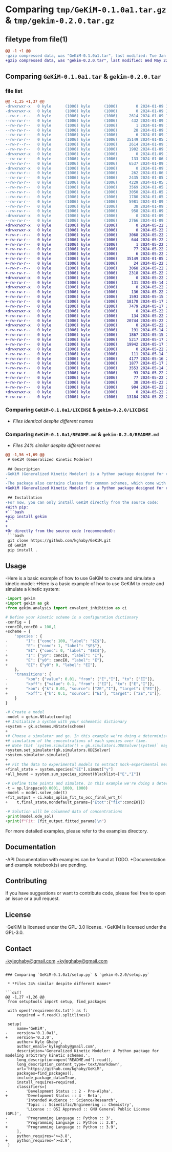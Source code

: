 # Comparing `tmp/GeKiM-0.1.0a1.tar.gz` & `tmp/gekim-0.2.0.tar.gz`

## filetype from file(1)

```diff
@@ -1 +1 @@
-gzip compressed data, was "GeKiM-0.1.0a1.tar", last modified: Tue Jan  9 19:25:30 2024, max compression
+gzip compressed data, was "gekim-0.2.0.tar", last modified: Wed May 22 22:55:35 2024, max compression
```

## Comparing `GeKiM-0.1.0a1.tar` & `gekim-0.2.0.tar`

### file list

```diff
@@ -1,25 +1,37 @@
-drwxrwxr-x   0 kyle      (1006) kyle      (1006)        0 2024-01-09 19:25:30.271681 GeKiM-0.1.0a1/
-drwxrwxr-x   0 kyle      (1006) kyle      (1006)        0 2024-01-09 19:25:30.267681 GeKiM-0.1.0a1/GeKiM.egg-info/
--rw-r--r--   0 kyle      (1006) kyle      (1006)     2614 2024-01-09 19:25:30.000000 GeKiM-0.1.0a1/GeKiM.egg-info/PKG-INFO
--rw-rw-r--   0 kyle      (1006) kyle      (1006)      432 2024-01-09 19:25:30.000000 GeKiM-0.1.0a1/GeKiM.egg-info/SOURCES.txt
--rw-rw-r--   0 kyle      (1006) kyle      (1006)        1 2024-01-09 19:25:30.000000 GeKiM-0.1.0a1/GeKiM.egg-info/dependency_links.txt
--rw-rw-r--   0 kyle      (1006) kyle      (1006)       28 2024-01-09 19:25:30.000000 GeKiM-0.1.0a1/GeKiM.egg-info/requires.txt
--rw-rw-r--   0 kyle      (1006) kyle      (1006)        6 2024-01-09 19:25:30.000000 GeKiM-0.1.0a1/GeKiM.egg-info/top_level.txt
--rw-rw-r--   0 kyle      (1006) kyle      (1006)    35149 2024-01-05 21:34:29.000000 GeKiM-0.1.0a1/LICENSE
--rw-r--r--   0 kyle      (1006) kyle      (1006)     2614 2024-01-09 19:25:30.267681 GeKiM-0.1.0a1/PKG-INFO
--rw-rw-r--   0 kyle      (1006) kyle      (1006)     1902 2024-01-09 19:16:17.000000 GeKiM-0.1.0a1/README.md
-drwxrwxr-x   0 kyle      (1006) kyle      (1006)        0 2024-01-09 19:25:30.267681 GeKiM-0.1.0a1/gekim/
--rw-rw-r--   0 kyle      (1006) kyle      (1006)      133 2024-01-06 01:51:22.000000 GeKiM-0.1.0a1/gekim/__init__.py
--rw-rw-r--   0 kyle      (1006) kyle      (1006)     6537 2024-01-09 19:16:09.000000 GeKiM-0.1.0a1/gekim/n_state.py
-drwxrwxr-x   0 kyle      (1006) kyle      (1006)        0 2024-01-09 19:25:30.267681 GeKiM-0.1.0a1/gekim/specialized/
--rw-rw-r--   0 kyle      (1006) kyle      (1006)      262 2024-01-06 01:58:48.000000 GeKiM-0.1.0a1/gekim/specialized/__init__.py
--rw-rw-r--   0 kyle      (1006) kyle      (1006)     2435 2024-01-05 21:38:32.000000 GeKiM-0.1.0a1/gekim/specialized/axd.py
--rw-rw-r--   0 kyle      (1006) kyle      (1006)     4229 2024-01-05 21:38:46.000000 GeKiM-0.1.0a1/gekim/specialized/four_state.py
--rw-rw-r--   0 kyle      (1006) kyle      (1006)     3569 2024-01-05 21:38:40.000000 GeKiM-0.1.0a1/gekim/specialized/four_state_reduced.py
--rw-rw-r--   0 kyle      (1006) kyle      (1006)     3050 2024-01-05 21:38:54.000000 GeKiM-0.1.0a1/gekim/specialized/three_state.py
--rw-rw-r--   0 kyle      (1006) kyle      (1006)     1780 2024-01-05 20:11:53.000000 GeKiM-0.1.0a1/gekim/specialized/two_state.py
--rw-rw-r--   0 kyle      (1006) kyle      (1006)     5981 2024-01-09 19:19:30.000000 GeKiM-0.1.0a1/gekim/utils.py
--rw-rw-r--   0 kyle      (1006) kyle      (1006)       38 2024-01-09 19:25:30.271681 GeKiM-0.1.0a1/setup.cfg
--rw-rw-r--   0 kyle      (1006) kyle      (1006)      958 2024-01-09 19:25:08.000000 GeKiM-0.1.0a1/setup.py
-drwxrwxr-x   0 kyle      (1006) kyle      (1006)        0 2024-01-09 19:25:30.267681 GeKiM-0.1.0a1/tests/
--rw-rw-r--   0 kyle      (1006) kyle      (1006)     2766 2024-01-09 19:17:01.000000 GeKiM-0.1.0a1/tests/test_nstate.py
+drwxrwxr-x   0 kyle      (1006) kyle      (1006)        0 2024-05-22 22:55:35.887734 gekim-0.2.0/
+drwxrwxr-x   0 kyle      (1006) kyle      (1006)        0 2024-05-22 22:55:35.887734 gekim-0.2.0/GeKiM.egg-info/
+-rw-r--r--   0 kyle      (1006) kyle      (1006)     3068 2024-05-22 22:55:35.000000 gekim-0.2.0/GeKiM.egg-info/PKG-INFO
+-rw-rw-r--   0 kyle      (1006) kyle      (1006)      644 2024-05-22 22:55:35.000000 gekim-0.2.0/GeKiM.egg-info/SOURCES.txt
+-rw-rw-r--   0 kyle      (1006) kyle      (1006)        1 2024-05-22 22:55:35.000000 gekim-0.2.0/GeKiM.egg-info/dependency_links.txt
+-rw-rw-r--   0 kyle      (1006) kyle      (1006)       77 2024-05-22 22:55:35.000000 gekim-0.2.0/GeKiM.egg-info/requires.txt
+-rw-rw-r--   0 kyle      (1006) kyle      (1006)        6 2024-05-22 22:55:35.000000 gekim-0.2.0/GeKiM.egg-info/top_level.txt
+-rw-rw-r--   0 kyle      (1006) kyle      (1006)    35149 2024-01-05 21:34:29.000000 gekim-0.2.0/LICENSE
+-rw-rw-r--   0 kyle      (1006) kyle      (1006)       24 2024-05-22 22:55:03.000000 gekim-0.2.0/MANIFEST.in
+-rw-r--r--   0 kyle      (1006) kyle      (1006)     3068 2024-05-22 22:55:35.887734 gekim-0.2.0/PKG-INFO
+-rw-rw-r--   0 kyle      (1006) kyle      (1006)     2318 2024-05-22 22:34:32.000000 gekim-0.2.0/README.md
+drwxrwxr-x   0 kyle      (1006) kyle      (1006)        0 2024-05-22 22:55:35.887734 gekim-0.2.0/gekim/
+-rw-rw-r--   0 kyle      (1006) kyle      (1006)      131 2024-05-14 23:48:49.000000 gekim-0.2.0/gekim/__init__.py
+drwxrwxr-x   0 kyle      (1006) kyle      (1006)        0 2024-05-22 22:55:35.887734 gekim-0.2.0/gekim/analysis/
+-rw-rw-r--   0 kyle      (1006) kyle      (1006)      136 2024-05-22 20:27:14.000000 gekim-0.2.0/gekim/analysis/__init__.py
+-rw-rw-r--   0 kyle      (1006) kyle      (1006)     1593 2024-05-15 19:36:51.000000 gekim-0.2.0/gekim/analysis/binding.py
+-rw-rw-r--   0 kyle      (1006) kyle      (1006)    18178 2024-05-17 22:38:48.000000 gekim-0.2.0/gekim/analysis/covalent_inhibition.py
+-rw-rw-r--   0 kyle      (1006) kyle      (1006)     7479 2024-05-17 22:41:27.000000 gekim-0.2.0/gekim/analysis/fitting.py
+drwxrwxr-x   0 kyle      (1006) kyle      (1006)        0 2024-05-22 22:55:35.887734 gekim-0.2.0/gekim/schemes/
+-rw-rw-r--   0 kyle      (1006) kyle      (1006)      134 2024-05-22 22:16:32.000000 gekim-0.2.0/gekim/schemes/__init__.py
+-rw-rw-r--   0 kyle      (1006) kyle      (1006)    20744 2024-05-22 22:22:06.000000 gekim-0.2.0/gekim/schemes/n_state.py
+drwxrwxr-x   0 kyle      (1006) kyle      (1006)        0 2024-05-22 22:55:35.887734 gekim-0.2.0/gekim/simulators/
+-rw-rw-r--   0 kyle      (1006) kyle      (1006)      191 2024-05-14 23:49:52.000000 gekim-0.2.0/gekim/simulators/__init__.py
+-rw-rw-r--   0 kyle      (1006) kyle      (1006)     1867 2024-05-15 23:52:27.000000 gekim-0.2.0/gekim/simulators/base_simulator.py
+-rw-rw-r--   0 kyle      (1006) kyle      (1006)     5217 2024-05-17 21:16:04.000000 gekim-0.2.0/gekim/simulators/gillespie.py
+-rw-rw-r--   0 kyle      (1006) kyle      (1006)    19942 2024-05-17 19:41:44.000000 gekim-0.2.0/gekim/simulators/ode_solver.py
+drwxrwxr-x   0 kyle      (1006) kyle      (1006)        0 2024-05-22 22:55:35.887734 gekim-0.2.0/gekim/utils/
+-rw-rw-r--   0 kyle      (1006) kyle      (1006)      111 2024-05-14 18:10:03.000000 gekim-0.2.0/gekim/utils/__init__.py
+-rw-rw-r--   0 kyle      (1006) kyle      (1006)     4177 2024-05-16 22:45:21.000000 gekim-0.2.0/gekim/utils/helpers.py
+-rw-rw-r--   0 kyle      (1006) kyle      (1006)     1877 2024-05-17 22:44:28.000000 gekim-0.2.0/gekim/utils/logging.py
+-rw-rw-r--   0 kyle      (1006) kyle      (1006)     3553 2024-05-14 18:10:03.000000 gekim-0.2.0/gekim/utils/plotting.py
+-rw-rw-r--   0 kyle      (1006) kyle      (1006)       93 2024-05-22 21:49:09.000000 gekim-0.2.0/pyproject.toml
+-rw-rw-r--   0 kyle      (1006) kyle      (1006)       77 2024-05-22 21:21:28.000000 gekim-0.2.0/requirements.txt
+-rw-rw-r--   0 kyle      (1006) kyle      (1006)       38 2024-05-22 22:55:35.887734 gekim-0.2.0/setup.cfg
+-rw-rw-r--   0 kyle      (1006) kyle      (1006)      904 2024-05-22 22:45:47.000000 gekim-0.2.0/setup.py
+drwxrwxr-x   0 kyle      (1006) kyle      (1006)        0 2024-05-22 22:55:35.887734 gekim-0.2.0/tests/
+-rw-rw-r--   0 kyle      (1006) kyle      (1006)    13184 2024-05-22 20:43:57.000000 gekim-0.2.0/tests/test_nstate_ode.py
```

### Comparing `GeKiM-0.1.0a1/LICENSE` & `gekim-0.2.0/LICENSE`

 * *Files identical despite different names*

### Comparing `GeKiM-0.1.0a1/README.md` & `gekim-0.2.0/README.md`

 * *Files 24% similar despite different names*

```diff
@@ -1,56 +1,69 @@
 # GeKiM (Generalized Kinetic Modeler)
 
 ## Description
-GeKiM (Generalized Kinetic Modeler) is a Python package designed for creating, interpreting, and modeling arbitrary kinetic schemes with a focus on covalent inhibition. Schemes are defined by the user in a dictionary of species and transitions. These are then used to create instances of the NState class, which include methods of simulating and analyzing itself. 
-
-The package also contains classes for common schemes, which come with scheme-specific analyses and metrics (e.g., ThreeState.KI, AXD.jacobian).
+GeKiM (Generalized Kinetic Modeler) is a Python package designed for creating, interpreting, and modeling arbitrary kinetic schemes. Schemes are defined by the user in a dictionary of species and transitions, which is used to initialize an instance of the NState class. Choose (or make) and initialize a simulator for the instance and run it. Included applications are focused on covalent inhibition.
 
 ## Installation
-For now, you can only install GeKiM directly from the source code:
+With pip:
+```bash
+pip install gekim
+```
+
+Or directly from the source code (recommended):
 ```bash
 git clone https://github.com/kghaby/GeKiM.git
 cd GeKiM
 pip install .
 ```
 
 ## Usage
-Here is a basic example of how to use GeKiM to create and simulate a kinetic model:
+Here is a basic example of how to use GeKiM to create and simulate a kinetic system:
 ```python
-import gekim
+import gekim as gk
+from gekim.analysis import covalent_inhibition as ci
 
 # Define your kinetic scheme in a configuration dictionary
-config = {
+concI0,concE0 = 100,1
+scheme = {
     'species': {
-        "I": {"conc": 100, "label": "$I$"},
-        "E": {"conc": 1, "label": "$E$"},
-        "EI": {"conc": 0, "label": "$EI$"},
+        "I": {"y0": concI0, "label": "I"},
+        "E": {"y0": concE0, "label": "E"},
+        "EI": {"y0": 0, "label": "EI"},
     },    
     'transitions': {
-        "kon": {"value": 0.01, "from": ["E","I"], "to": ["EI"]},
-        "koff": {"value": 0.1, "from": ["EI"], "to": ["E","I"]},
+        "kon": {"k": 0.01, "source": ["2E","I"], "target": ["EI"]},
+        "koff": {"k": 0.1, "source": ["EI"], "target": ["2E","I"]},
     }
 }
 
-# Create a model
-model = gekim.NState(config)
+# Initialize a system with your schematic dictionary
+system = gk.schemes.NState(scheme)
+
+# Choose a simulator and go. In this example we're doing a deterministic 
+# simulation of the concentrations of each species over time.
+# Note that `system.simulator() = gk.simulators.ODESolver(system)` may be more doc-hint friendly
+system.set_simulator(gk.simulators.ODESolver)
+system.simulator.simulate() 
+
+# Fit the data to experimental models to extract mock-experimental measurements
+final_state = system.species["EI"].simout["y"]
+all_bound = system.sum_species_simout(blacklist=["E","I"])
 
-# Define time points and simulate. In this example we're doing a deterministic simulation of the concentrations of each species. 
-t = np.linspace(0.0001, 1000, 1000)
-model = model.solve_ode(t)
+fit_output = ci.kobs_uplim_fit_to_occ_final_wrt_t(
+    t,final_state,nondefault_params={"Etot":{"fix":concE0}})
 
-# Solution will be columned data of concentrations
-print(model.ode_sol)
+print(f"Fit: {fit_output.fitted_params}\n")
 ```
 For more detailed examples, please refer to the examples directory.
 
 ## Documentation
-API Documentation with examples can be found at TODO.
+Documentation and example notebook(s) are pending.
 
 ## Contributing
 If you have suggestions or want to contribute code, please feel free to open an issue or a pull request.
 
 ## License
-GeKiM is licensed under the GPL-3.0 license.
+GeKiM is licensed under the GPL-3.0.
 
 ## Contact
-kyleghaby@gmail.com
+kyleghaby@gmail.com
```

### Comparing `GeKiM-0.1.0a1/setup.py` & `gekim-0.2.0/setup.py`

 * *Files 24% similar despite different names*

```diff
@@ -1,27 +1,26 @@
 from setuptools import setup, find_packages
 
 with open('requirements.txt') as f:
     required = f.read().splitlines()
 
 setup(
     name='GeKiM', 
-    version='0.1.0a1', 
+    version='0.2.0', 
     author='Kyle Ghaby', 
     author_email='kyleghaby@gmail.com',  
     description='Generalized Kinetic Modeler: A Python package for modeling arbitrary kinetic schemes.',  
     long_description=open('README.md').read(),  
     long_description_content_type='text/markdown',
     url='https://github.com/kghaby/GeKiM', 
     packages=find_packages(), 
     include_package_data=True,
     install_requires=required,
     classifiers=[
-        'Development Status :: 2 - Pre-Alpha', 
+        'Development Status :: 4 - Beta', 
         'Intended Audience :: Science/Research',
         'Topic :: Scientific/Engineering :: Chemistry',
         'License :: OSI Approved :: GNU General Public License (GPL)',
-        'Programming Language :: Python :: 3',
-        'Programming Language :: Python :: 3.8',
+        'Programming Language :: Python :: 3.9',
     ],
-    python_requires='>=3.8', 
+    python_requires='>=3.9', 
 )
```

